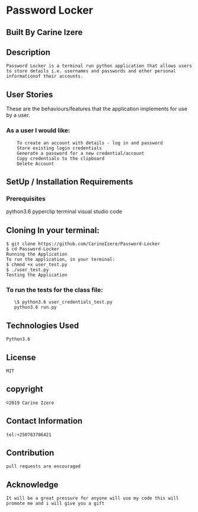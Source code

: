 # Password Locker

## Built By Carine Izere

## Description

    Password Locker is a terminal run python application that allows users to store details i.e. usernames and passwords and other personal informationof their accounts.

## User Stories

These are the behaviours/features that the application implements for use by a user.

### As a user I would like:

        To create an account with details - log in and password
        Store existing login credentials
        Generate a password for a new credential/account
        Copy credentials to the clipboard
        Delete Account

## SetUp / Installation Requirements

### Prerequisites

python3.6
pyperclip
terminal
visual studio code

## Cloning In your terminal:

    $ git clone https://github.com/CarineIzere/Password-Locker
    $ cd Password-Locker
    Running the Application
    To run the application, in your terminal:
    $ chmod +x user_test.py
    $ ./user_test.py
    Testing the Application

### To run the tests for the class file:

       \$ python3.6 user_credentials_test.py
       python3.6 run.py

## Technologies Used

    Python3.6

## License

    MIT

## copyright

    ©2019 Carine Izere

## Contact Information

    tel:+250783706421

## Contribution

    pull requests are encouraged

## Acknowledge

    It will be a great pressure for anyone will use my code this will promote me and i will give you a gift
